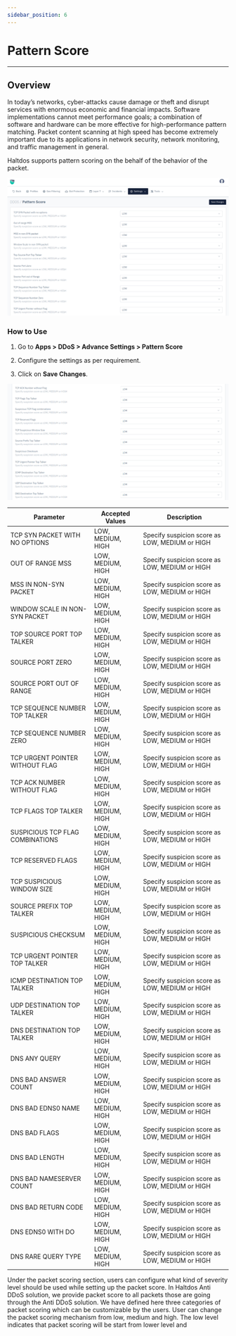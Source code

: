 ```yaml
---
sidebar_position: 6
---
```


# Pattern Score

---

## Overview

In today’s networks, cyber-attacks cause damage or theft and disrupt services with enormous economic and financial impacts. Software implementations cannot meet performance goals; a combination of software and hardware can be more effective for high-performance pattern matching. Packet content scanning at high speed has become extremely important due to its applications in network security, network monitoring, and traffic management in general. 

Haltdos supports pattern scoring on the behalf of the behavior of the packet.

![pattern_score](/img/ddos/v8/ddos_pattern_score_1.png)

### How to Use

1. Go to **Apps > DDoS > Advance Settings > Pattern Score**

2. Configure the settings as per requirement.

3. Click on **Save Changes**.

![pattern_score](/img/ddos/v8/ddos_pattern_score_2.png)

| Parameter                        | Accepted Values   | Description                                    |
|----------------------------------|-------------------|------------------------------------------------|
| TCP SYN PACKET WITH NO OPTIONS   | LOW, MEDIUM, HIGH | Specify suspicion score as LOW, MEDIUM or HIGH |
| OUT OF RANGE MSS                 | LOW, MEDIUM, HIGH | Specify suspicion score as LOW, MEDIUM or HIGH |
| MSS IN NON-SYN PACKET            | LOW, MEDIUM, HIGH | Specify suspicion score as LOW, MEDIUM or HIGH |
| WINDOW SCALE IN NON-SYN PACKET   | LOW, MEDIUM, HIGH | Specify suspicion score as LOW, MEDIUM or HIGH |
| TOP SOURCE PORT TOP TALKER       | LOW, MEDIUM, HIGH | Specify suspicion score as LOW, MEDIUM or HIGH |
| SOURCE PORT ZERO                 | LOW, MEDIUM, HIGH | Specify suspicion score as LOW, MEDIUM or HIGH |
| SOURCE PORT OUT OF RANGE         | LOW, MEDIUM, HIGH | Specify suspicion score as LOW, MEDIUM or HIGH |
| TCP SEQUENCE NUMBER TOP TALKER   | LOW, MEDIUM, HIGH | Specify suspicion score as LOW, MEDIUM or HIGH |
| TCP SEQUENCE NUMBER ZERO         | LOW, MEDIUM, HIGH | Specify suspicion score as LOW, MEDIUM or HIGH |
| TCP URGENT POINTER WITHOUT FLAG  | LOW, MEDIUM, HIGH | Specify suspicion score as LOW, MEDIUM or HIGH |
| TCP ACK NUMBER WITHOUT FLAG      | LOW, MEDIUM, HIGH | Specify suspicion score as LOW, MEDIUM or HIGH |
| TCP FLAGS TOP TALKER             | LOW, MEDIUM, HIGH | Specify suspicion score as LOW, MEDIUM or HIGH |
| SUSPICIOUS TCP FLAG COMBINATIONS | LOW, MEDIUM, HIGH | Specify suspicion score as LOW, MEDIUM or HIGH |
| TCP RESERVED FLAGS               | LOW, MEDIUM, HIGH | Specify suspicion score as LOW, MEDIUM or HIGH |
| TCP SUSPICIOUS WINDOW SIZE       | LOW, MEDIUM, HIGH | Specify suspicion score as LOW, MEDIUM or HIGH |
| SOURCE PREFIX TOP TALKER         | LOW, MEDIUM, HIGH | Specify suspicion score as LOW, MEDIUM or HIGH |
| SUSPICIOUS CHECKSUM              | LOW, MEDIUM, HIGH | Specify suspicion score as LOW, MEDIUM or HIGH |
| TCP URGENT POINTER TOP TALKER    | LOW, MEDIUM, HIGH | Specify suspicion score as LOW, MEDIUM or HIGH |
| ICMP DESTINATION TOP TALKER      | LOW, MEDIUM, HIGH | Specify suspicion score as LOW, MEDIUM or HIGH |
| UDP DESTINATION TOP TALKER       | LOW, MEDIUM, HIGH | Specify suspicion score as LOW, MEDIUM or HIGH |
| DNS DESTINATION TOP TALKER       | LOW, MEDIUM, HIGH | Specify suspicion score as LOW, MEDIUM or HIGH |
| DNS ANY QUERY                    | LOW, MEDIUM, HIGH | Specify suspicion score as LOW, MEDIUM or HIGH |
| DNS BAD ANSWER COUNT             | LOW, MEDIUM, HIGH | Specify suspicion score as LOW, MEDIUM or HIGH |
| DNS BAD EDNS0 NAME               | LOW, MEDIUM, HIGH | Specify suspicion score as LOW, MEDIUM or HIGH |
| DNS BAD FLAGS                    | LOW, MEDIUM, HIGH | Specify suspicion score as LOW, MEDIUM or HIGH |
| DNS BAD LENGTH                   | LOW, MEDIUM, HIGH | Specify suspicion score as LOW, MEDIUM or HIGH |
| DNS BAD NAMESERVER COUNT         | LOW, MEDIUM, HIGH | Specify suspicion score as LOW, MEDIUM or HIGH |
| DNS BAD RETURN CODE              | LOW, MEDIUM, HIGH | Specify suspicion score as LOW, MEDIUM or HIGH |
| DNS EDNS0 WITH DO                | LOW, MEDIUM, HIGH | Specify suspicion score as LOW, MEDIUM or HIGH |
| DNS RARE QUERY TYPE              | LOW, MEDIUM, HIGH | Specify suspicion score as LOW, MEDIUM or HIGH |


Under the packet scoring section, users can configure what kind of severity level should be used while setting up the packet score.
In Haltdos Anti DDoS solution, we provide packet score to all packets those are going through the Anti DDoS solution. We have defined here three categories of packet scoring which can be customizable by the users. User can change the packet scoring mechanism from low, medium and high.
The low level indicates that packet scoring will be start from lower level and 

